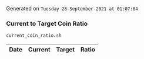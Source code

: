 Generated on `Tuesday 28-September-2021 at 01:07:04`

### Current to Target Coin Ratio
`current_coin_ratio.sh`

Date|Current|Target|Ratio
---|---|---|---

